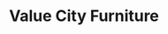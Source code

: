 ---
title: "Value City Furniture"
url: /warrensville-heights/value-city-furniture/
shop: furniture
---